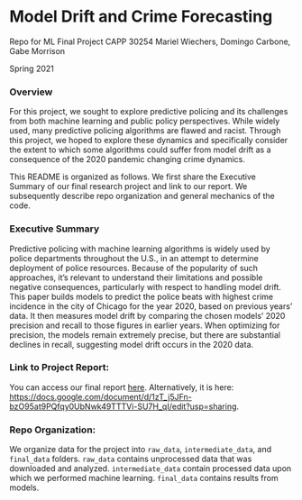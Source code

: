 # Model Drift and Crime Forecasting

Repo for ML Final Project CAPP 30254 Mariel Wiechers, Domingo Carbone, Gabe Morrison

Spring 2021

### Overview 

For this project, we sought to explore predictive policing and its challenges from both machine learning and public policy perspectives. While widely used, many predictive policing algorithms are flawed and racist. Through this project, we hoped to explore these dynamics and specifically consider the extent to which some algorithms could suffer from model drift as a consequence of the 2020 pandemic changing crime dynamics. 

This README is organized as follows. We first share the Executive Summary of our final research project and link to our report. We subsequently describe repo organization and general mechanics of the code. 

### Executive Summary

Predictive policing with machine learning algorithms is widely used by police departments throughout the U.S., in an attempt to determine deployment of police resources. Because of  the popularity of such approaches, it’s relevant to understand their limitations and possible negative consequences, particularly with respect to handling model drift. This paper builds models to predict the police beats with highest crime incidence in the city of Chicago for the year 2020, based on previous years’ data. It then measures model drift by comparing the chosen models’ 2020 precision and recall to those figures in earlier years.  When optimizing for precision, the models remain extremely precise, but there are substantial declines in recall, suggesting model drift occurs in the 2020 data.

### Link to Project Report: 
You can access our final report [here](https://docs.google.com/document/d/1zT_j5JFn-bzO95at9PQfqy0UbNwk49TTTVi-SU7H_qI/edit?usp=sharing). Alternatively, it is here: https://docs.google.com/document/d/1zT_j5JFn-bzO95at9PQfqy0UbNwk49TTTVi-SU7H_qI/edit?usp=sharing. 

### Repo Organization:

We organize data for the project into ```raw_data```, ```intermediate_data```, and ```final_data``` folders. ```raw_data``` contains unprocessed data that was downloaded and analyzed. ```intermediate_data``` contain processed data upon which we performed machine learning. ```final_data``` contains results from models. 


